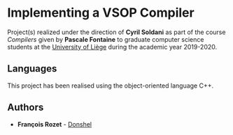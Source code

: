 # Implementing a VSOP Compiler

Project(s) realized under the direction of **Cyril Soldani** as part of the course *Compilers* given by **Pascale Fontaine** to graduate computer science students at the [University of Liège](https://www.uliege.be/) during the academic year 2019-2020.

## Languages

This project has been realised using the object-oriented language C++.

## Authors

* **François Rozet** - [Donshel](https://github.com/Donshel)

